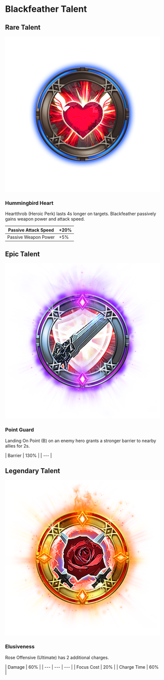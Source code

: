 # Blackfeather Talent

## Rare Talent

![](../../.gitbook/assets/blackfeather_rare.png)

### Hummingbird Heart

Heartthrob \(Heroic Perk\) lasts 4s longer on targets. Blackfeather passively gains weapon power and attack speed.

| Passive Attack Speed | +20% |
| --- | --- |
| Passive Weapon Power | +5% |

## Epic Talent

![](../../.gitbook/assets/blackfeather_epic.png)

### Point Guard

Landing On Point \(B\) on an enemy hero grants a stronger barrier to nearby allies for 2s.

| Barrier  | 130% |
| --- |


## Legendary Talent

![](../../.gitbook/assets/blackfeather_legendary.png)

### Elusiveness

Rose Offensive \(Ultimate\) has 2 additional charges.

| Damage | 60% |
| --- | --- | --- |
| Focus Cost  | 20% |
| Charge Time | 60% |

